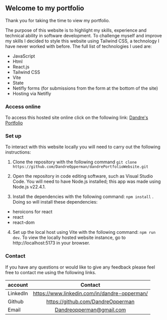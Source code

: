 ## Welcome to my portfolio

Thank you for taking the time to view my portfolio.

The purpose of this website is to highlight my skills, experience and technical ability in software development. To challenge myself and improve my skills I decided to style this website using Tailwind CSS, a technology I have never worked with before. The full list of technologies I used are:

- JavaScript
- Html
- React.js
- Tailwind CSS
- Vite
- State
- Netifly forms (for submissions from the form at the bottom of the site)
- Hosting via Netifly

### Access online

To access this hosted site online click on the following link: [Dandre's Portfolio](https://dandreportfolio.netlify.app/)

### Set up

To interact with this website locally you will need to carry out the following instructions:

1. Clone the repository with the following command `git clone https://github.com/DandreOpperman/dandrePortfolioWebsite.git`

2. Open the repository in code editing software, such as Visual Studio Code. You will need to have Node.js installed; this app was made using Node.js v22.4.1.

3. Install the dependencies with the following command: `npm install` . Doing so will install these dependencies:

- heroicons for react
- react
- react-dom

4. Set up the local host using Vite with the following command: `npm run dev`. To view the locally hosted website instance, go to http://localhost:5173 in your browser.

### Contact

If you have any questions or would like to give any feedback please feel free to contact me using the following links.

| account  |                   Contact                    |
| -------- | :------------------------------------------: |
| LinkedIn | https://www.linkedin.com/in/dandre-opperman/ |
| Github   |      https://github.com/DandreOpperman       |
| Email    |           Dandreopperman@gmail.com           |
